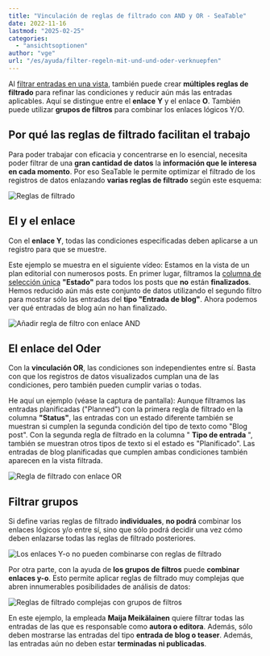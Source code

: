 ```yaml
---
title: "Vinculación de reglas de filtrado con AND y OR - SeaTable"
date: 2022-11-16
lastmod: "2025-02-25"
categories: 
  - "ansichtsoptionen"
author: "vge"
url: "/es/ayuda/filter-regeln-mit-und-und-oder-verknuepfen"
---
```


Al [filtrar entradas en una vista](https://seatable.io/es/docs/ansichtsoptionen/filtern-von-eintraegen-in-einer-ansicht/), también puede crear **múltiples reglas de filtrado** para refinar las condiciones y reducir aún más las entradas aplicables. Aquí se distingue entre el **enlace** **Y** y el enlace **O**. También puede utilizar **grupos de filtros** para combinar los enlaces lógicos Y/O.

## Por qué las reglas de filtrado facilitan el trabajo

Para poder trabajar con eficacia y concentrarse en lo esencial, necesita poder filtrar de una **gran cantidad de datos** la **información que le interesa en cada momento**. Por eso SeaTable le permite optimizar el filtrado de los registros de datos enlazando **varias reglas de filtrado** según este esquema:

![Reglas de filtrado ](https://seatable.io/wp-content/uploads/2022/11/Grafik-Filterregeln-scaled.jpg)

## El y el enlace

Con el **enlace Y**, todas las condiciones especificadas deben aplicarse a un registro para que se muestre.

Este ejemplo se muestra en el siguiente vídeo: Estamos en la vista de un plan editorial con numerosos posts. En primer lugar, filtramos la [columna de selección única](https://seatable.io/es/docs/auswahlspalten/anlegen-einer-einfachauswahl-spalte/) **"Estado"** para todos los posts que **no** están **finalizados**. Hemos reducido aún más este conjunto de datos utilizando el segundo filtro para mostrar sólo las entradas del **tipo "Entrada de blog"**. Ahora podemos ver qué entradas de blog aún no han finalizado.

![Añadir regla de filtro con enlace AND](https://seatable.io/wp-content/uploads/2022/11/Filterregel-mit-Und-Verknuepfung-hinzufuegen.gif)

## El enlace del Oder

Con la **vinculación OR**, las condiciones son independientes entre sí. Basta con que los registros de datos visualizados cumplan una de las condiciones, pero también pueden cumplir varias o todas.

He aquí un ejemplo (véase la captura de pantalla): Aunque filtramos las entradas planificadas ("Planned") con la primera regla de filtrado en la columna **"Status"**, las entradas con un estado diferente también se muestran si cumplen la segunda condición del tipo de texto como "Blog post". Con la segunda regla de filtrado en la columna " **Tipo de entrada** ", también se muestran otros tipos de texto si el estado es "Planificado". Las entradas de blog planificadas que cumplen ambas condiciones también aparecen en la vista filtrada.

![Regla de filtrado con enlace OR](https://seatable.io/wp-content/uploads/2022/11/Filterregel-mit-ODER-Verknuepfung.png)

## Filtrar grupos

Si define varias reglas de filtrado **individuales**, **no podrá** combinar los enlaces lógicos y/o entre sí, sino que sólo podrá decidir una vez cómo deben enlazarse todas las reglas de filtrado posteriores.

![Los enlaces Y-o no pueden combinarse con reglas de filtrado](https://seatable.io/wp-content/uploads/2022/11/Und-Oder-Verknuepfungen-sind-bei-Filter-Regeln-nicht-kombinierbar.png)

Por otra parte, con la ayuda de **los grupos de filtros** puede **combinar enlaces y-o**. Esto permite aplicar reglas de filtrado muy complejas que abren innumerables posibilidades de análisis de datos:

![Reglas de filtrado complejas con grupos de filtros](https://seatable.io/wp-content/uploads/2022/11/Komplexe-Filter-Regeln-mit-Filtergruppen.png)

En este ejemplo, la empleada **Maija Meikälainen** quiere filtrar todas las entradas de las que es responsable como **autora o editora**. Además, sólo deben mostrarse las entradas del tipo **entrada de blog o teaser**. Además, las entradas aún no deben estar **terminadas** **ni publicadas**.
